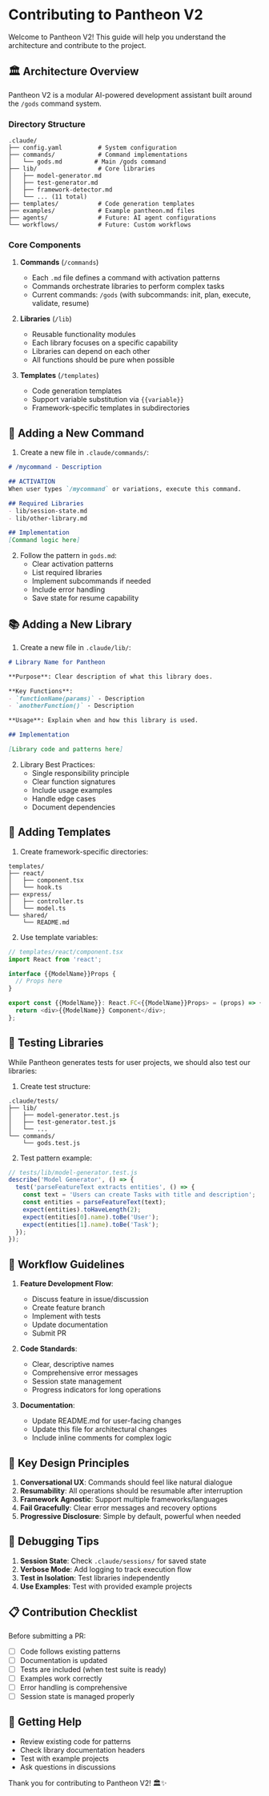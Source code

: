 # Contributing to Pantheon V2

Welcome to Pantheon V2! This guide will help you understand the architecture and contribute to the project.

## 🏛️ Architecture Overview

Pantheon V2 is a modular AI-powered development assistant built around the `/gods` command system.

### Directory Structure
```
.claude/
├── config.yaml          # System configuration
├── commands/            # Command implementations
│   └── gods.md         # Main /gods command
├── lib/                 # Core libraries
│   ├── model-generator.md
│   ├── test-generator.md
│   ├── framework-detector.md
│   └── ... (11 total)
├── templates/           # Code generation templates
├── examples/            # Example pantheon.md files
├── agents/              # Future: AI agent configurations
└── workflows/           # Future: Custom workflows
```

### Core Components

1. **Commands** (`/commands`)
   - Each `.md` file defines a command with activation patterns
   - Commands orchestrate libraries to perform complex tasks
   - Current commands: `/gods` (with subcommands: init, plan, execute, validate, resume)

2. **Libraries** (`/lib`)
   - Reusable functionality modules
   - Each library focuses on a specific capability
   - Libraries can depend on each other
   - All functions should be pure when possible

3. **Templates** (`/templates`)
   - Code generation templates
   - Support variable substitution via `{{variable}}`
   - Framework-specific templates in subdirectories

## 📝 Adding a New Command

1. Create a new file in `.claude/commands/`:
```markdown
# /mycommand - Description

## ACTIVATION
When user types `/mycommand` or variations, execute this command.

## Required Libraries
- lib/session-state.md
- lib/other-library.md

## Implementation
[Command logic here]
```

2. Follow the pattern in `gods.md`:
   - Clear activation patterns
   - List required libraries
   - Implement subcommands if needed
   - Include error handling
   - Save state for resume capability

## 📚 Adding a New Library

1. Create a new file in `.claude/lib/`:
```markdown
# Library Name for Pantheon

**Purpose**: Clear description of what this library does.

**Key Functions**:
- `functionName(params)` - Description
- `anotherFunction()` - Description

**Usage**: Explain when and how this library is used.

## Implementation

[Library code and patterns here]
```

2. Library Best Practices:
   - Single responsibility principle
   - Clear function signatures
   - Include usage examples
   - Handle edge cases
   - Document dependencies

## 🎨 Adding Templates

1. Create framework-specific directories:
```
templates/
├── react/
│   ├── component.tsx
│   └── hook.ts
├── express/
│   ├── controller.ts
│   └── model.ts
└── shared/
    └── README.md
```

2. Use template variables:
```typescript
// templates/react/component.tsx
import React from 'react';

interface {{ModelName}}Props {
  // Props here
}

export const {{ModelName}}: React.FC<{{ModelName}}Props> = (props) => {
  return <div>{{ModelName}} Component</div>;
};
```

## 🧪 Testing Libraries

While Pantheon generates tests for user projects, we should also test our libraries:

1. Create test structure:
```
.claude/tests/
├── lib/
│   ├── model-generator.test.js
│   ├── test-generator.test.js
│   └── ...
└── commands/
    └── gods.test.js
```

2. Test pattern example:
```javascript
// tests/lib/model-generator.test.js
describe('Model Generator', () => {
  test('parseFeatureText extracts entities', () => {
    const text = 'Users can create Tasks with title and description';
    const entities = parseFeatureText(text);
    expect(entities).toHaveLength(2);
    expect(entities[0].name).toBe('User');
    expect(entities[1].name).toBe('Task');
  });
});
```

## 🔄 Workflow Guidelines

1. **Feature Development Flow**:
   - Discuss feature in issue/discussion
   - Create feature branch
   - Implement with tests
   - Update documentation
   - Submit PR

2. **Code Standards**:
   - Clear, descriptive names
   - Comprehensive error messages
   - Session state management
   - Progress indicators for long operations

3. **Documentation**:
   - Update README.md for user-facing changes
   - Update this file for architectural changes
   - Include inline comments for complex logic

## 🎯 Key Design Principles

1. **Conversational UX**: Commands should feel like natural dialogue
2. **Resumability**: All operations should be resumable after interruption
3. **Framework Agnostic**: Support multiple frameworks/languages
4. **Fail Gracefully**: Clear error messages and recovery options
5. **Progressive Disclosure**: Simple by default, powerful when needed

## 🐛 Debugging Tips

1. **Session State**: Check `.claude/sessions/` for saved state
2. **Verbose Mode**: Add logging to track execution flow
3. **Test in Isolation**: Test libraries independently
4. **Use Examples**: Test with provided example projects

## 📋 Contribution Checklist

Before submitting a PR:
- [ ] Code follows existing patterns
- [ ] Documentation is updated
- [ ] Tests are included (when test suite is ready)
- [ ] Examples work correctly
- [ ] Error handling is comprehensive
- [ ] Session state is managed properly

## 🤝 Getting Help

- Review existing code for patterns
- Check library documentation headers
- Test with example projects
- Ask questions in discussions

Thank you for contributing to Pantheon V2! 🏛️✨
